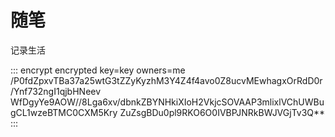# 随笔

记录生活

::: encrypt encrypted key=key owners=me
/P0fdZpxvTBa37a25wtG3tZZyKyzhM3Y4Z4f4avo0Z8ucvMEwhagxOrRdD0r/Ynf732ngI1qjbHNeev
WfDgyYe9AOW//8Lga6xv/dbnkZBYNHkiXIoH2VkjcSOVAAP3mlixlVChUWBugCL1wzeBTMC0CXM5Kry
ZuZsgBDu0pl9RKO6O0IVBPJNRkBWJVGjTv3Q**
:::